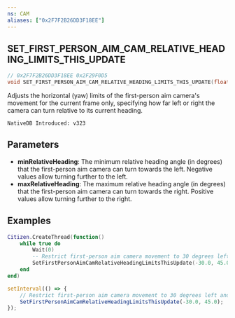 ```yaml
---
ns: CAM
aliases: ["0x2F7F2B26DD3F18EE"]
---
```

## SET_FIRST_PERSON_AIM_CAM_RELATIVE_HEADING_LIMITS_THIS_UPDATE

```c
// 0x2F7F2B26DD3F18EE 0x2F29F0D5
void SET_FIRST_PERSON_AIM_CAM_RELATIVE_HEADING_LIMITS_THIS_UPDATE(float minRelativeHeading, float maxRelativeHeading);
```

Adjusts the horizontal (yaw) limits of the first-person aim camera's movement for the current frame only, specifying how far left or right the camera can turn relative to its current heading.

```
NativeDB Introduced: v323
```

## Parameters
* **minRelativeHeading**: The minimum relative heading angle (in degrees) that the first-person aim camera can turn towards the left. Negative values allow turning further to the left.
* **maxRelativeHeading**: The maximum relative heading angle (in degrees) that the first-person aim camera can turn towards the right. Positive values allow turning further to the right.

## Examples
```lua
Citizen.CreateThread(function()
    while true do
        Wait(0)
        -- Restrict first-person aim camera movement to 30 degrees left and 45 degrees right for this frame.
        SetFirstPersonAimCamRelativeHeadingLimitsThisUpdate(-30.0, 45.0)
    end
end)
```

```js
setInterval(() => {
    // Restrict first-person aim camera movement to 30 degrees left and 45 degrees right for this frame.
    SetFirstPersonAimCamRelativeHeadingLimitsThisUpdate(-30.0, 45.0);
});
```